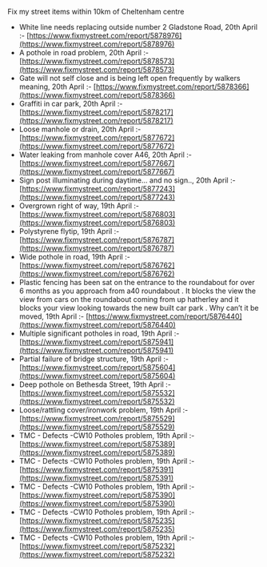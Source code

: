 Fix my street items within 10km of Cheltenham centre

<!-- fix_marker starts -->

- White line needs replacing outside number 2 Gladstone Road, 20th April :- [https://www.fixmystreet.com/report/5878976](https://www.fixmystreet.com/report/5878976)
- A pothole in road problem, 20th April :- [https://www.fixmystreet.com/report/5878573](https://www.fixmystreet.com/report/5878573)
- Gate will not self close and is being left open frequently by walkers meaning, 20th April :- [https://www.fixmystreet.com/report/5878366](https://www.fixmystreet.com/report/5878366)
- Graffiti in car park, 20th April :- [https://www.fixmystreet.com/report/5878217](https://www.fixmystreet.com/report/5878217)
- Loose manhole or drain, 20th April :- [https://www.fixmystreet.com/report/5877672](https://www.fixmystreet.com/report/5877672)
- Water leaking from manhole cover A46, 20th April :- [https://www.fixmystreet.com/report/5877667](https://www.fixmystreet.com/report/5877667)
- Sign post illuminating during daytime… and no sign.., 20th April :- [https://www.fixmystreet.com/report/5877243](https://www.fixmystreet.com/report/5877243)
- Overgrown right of way, 19th April :- [https://www.fixmystreet.com/report/5876803](https://www.fixmystreet.com/report/5876803)
- Polystyrene flytip, 19th April :- [https://www.fixmystreet.com/report/5876787](https://www.fixmystreet.com/report/5876787)
- Wide pothole in road, 19th April :- [https://www.fixmystreet.com/report/5876762](https://www.fixmystreet.com/report/5876762)
- Plastic fencing has been sat on the entrance to the roundabout for over 6 months as you approach from a40 roundabout . It blocks the view the view from cars on the roundabout coming from up hatherley and it blocks your view looking towards the new built car park . Why can’t it be moved, 19th April :- [https://www.fixmystreet.com/report/5876440](https://www.fixmystreet.com/report/5876440)
- Multiple significant potholes in road, 19th April :- [https://www.fixmystreet.com/report/5875941](https://www.fixmystreet.com/report/5875941)
- Partial failure of bridge structure, 19th April :- [https://www.fixmystreet.com/report/5875604](https://www.fixmystreet.com/report/5875604)
- Deep pothole on Bethesda Street, 19th April :- [https://www.fixmystreet.com/report/5875532](https://www.fixmystreet.com/report/5875532)
- Loose/rattling cover/ironwork problem, 19th April :- [https://www.fixmystreet.com/report/5875529](https://www.fixmystreet.com/report/5875529)
- TMC - Defects -CW10 Potholes problem, 19th April :- [https://www.fixmystreet.com/report/5875389](https://www.fixmystreet.com/report/5875389)
- TMC - Defects -CW10 Potholes problem, 19th April :- [https://www.fixmystreet.com/report/5875391](https://www.fixmystreet.com/report/5875391)
- TMC - Defects -CW10 Potholes problem, 19th April :- [https://www.fixmystreet.com/report/5875390](https://www.fixmystreet.com/report/5875390)
- TMC - Defects -CW10 Potholes problem, 19th April :- [https://www.fixmystreet.com/report/5875235](https://www.fixmystreet.com/report/5875235)
- TMC - Defects -CW10 Potholes problem, 19th April :- [https://www.fixmystreet.com/report/5875232](https://www.fixmystreet.com/report/5875232)

<!-- fix_marker ends -->